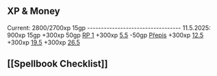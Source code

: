 ## XP & Money
Current: 2800/2700xp 15gp 
\-\-\-\-\-\-\-\-\-\-\-\-\-\-\-\-\-\-\-\-\-\-\-\-\-\-\-\-\--\-\-\-\-
11.5.2025: 900xp 15gp
+300xp 50gp [RP 1](https://discord.com/channels/1038480306593861692/1137068966091690095/1370838499938537492)
+300xp [5.5](https://discord.com/channels/1038480306593861692/1038553687016095875/1370821445730701414)
-50gp [Přepis](https://discord.com/channels/1038480306593861692/1093454275771908187/1371897020478001253)
+300xp [12.5](https://discord.com/channels/1038480306593861692/1038553687016095875/1372500096796590202)
+300xp [19.5](https://discord.com/channels/1038480306593861692/1038553687016095875/1373942653908946966)
+300xp [26.5](https://discord.com/channels/1038480306593861692/1038553687016095875/1376663210387574836)

## [[Spellbook Checklist]]